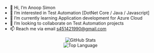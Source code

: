- 👋 Hi, I’m Anoop Simon
- 👀 I’m interested in Test Automation [DotNet Core / Java / Javascript] 
- 🌱 I’m currently learning Application development for Azure Cloud
- 💞️ I’m looking to collaborate on Test Automation projects
- 📫 Reach me via email s451421990@gmail.com

<p align="center">
    <img alt = "GitHub Stats" src="https://github-readme-stats.vercel.app/api?username=anoopsimon&show_icons=true&hide=issues&icon_color=000000&hide_border=true&title_color=5391FE&text_color=555">
    <br>
    <img alt = "Top Language" src="https://github-readme-stats.vercel.app/api/top-langs/?username=anoopsimon&hide=html,&hide_border=true&title_color=5391FE&text_color=555"
</p>
